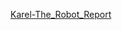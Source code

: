 [Karel-The_Robot_Report](https://github.com/AbdAlrahman-ALawadeen/Karel-The-Robot/blob/master/Karel%20The%20Robot%20Report.pdf)
